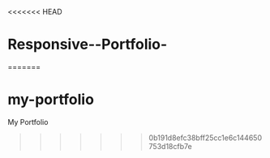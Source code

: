 <<<<<<< HEAD
# Responsive--Portfolio-
=======
# my-portfolio
My Portfolio
>>>>>>> 0b191d8efc38bff25cc1e6c144650753d18cfb7e
